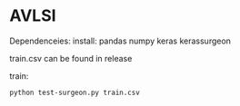 # AVLSI

Dependenceies:
install: 
pandas
numpy
keras
kerassurgeon

train.csv can be found in release

train:
```
python test-surgeon.py train.csv
```
